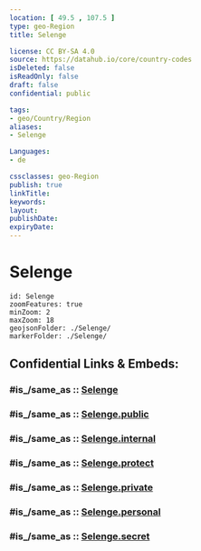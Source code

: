 ```yaml
---
location: [ 49.5 , 107.5 ] 
type: geo-Region
title: Selenge

license: CC BY-SA 4.0
source: https://datahub.io/core/country-codes
isDeleted: false
isReadOnly: false
draft: false
confidential: public

tags:
- geo/Country/Region
aliases:
- Selenge

Languages:
- de

cssclasses: geo-Region
publish: true
linkTitle: 
keywords: 
layout: 
publishDate: 
expiryDate: 
---
```


# Selenge

```leaflet
id: Selenge
zoomFeatures: true 
minZoom: 2 
maxZoom: 18
geojsonFolder: ./Selenge/
markerFolder: ./Selenge/
```


## Confidential Links & Embeds: 

### #is_/same_as :: [Selenge](/_Standards/Earth/Continent/Asia/Asia~East/Mongolia/Provinces~Mongolia/Selenge.md) 

### #is_/same_as :: [Selenge.public](/_public/Earth/Continent/Asia/Asia~East/Mongolia/Provinces~Mongolia/Selenge.public.md) 

### #is_/same_as :: [Selenge.internal](/_internal/Earth/Continent/Asia/Asia~East/Mongolia/Provinces~Mongolia/Selenge.internal.md) 

### #is_/same_as :: [Selenge.protect](/_protect/Earth/Continent/Asia/Asia~East/Mongolia/Provinces~Mongolia/Selenge.protect.md) 

### #is_/same_as :: [Selenge.private](/_private/Earth/Continent/Asia/Asia~East/Mongolia/Provinces~Mongolia/Selenge.private.md) 

### #is_/same_as :: [Selenge.personal](/_personal/Earth/Continent/Asia/Asia~East/Mongolia/Provinces~Mongolia/Selenge.personal.md) 

### #is_/same_as :: [Selenge.secret](/_secret/Earth/Continent/Asia/Asia~East/Mongolia/Provinces~Mongolia/Selenge.secret.md)

